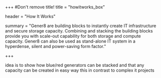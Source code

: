 +++
#Don't remove title!
title = "howitworks_box"

header = "How It Works"

summary = "Gener8 are building blocks to instantly create IT infrastructure and secure storage capacity. Combining and stacking the building blocks provide you with scale-out capability for both storage and compute capacity. Gener8 can also be used as stand-alone IT system in a hyperdense, silent and power-saving form factor."

+++

idea is to show how blue/red generators can be stacked and that any capacity can be created in easy way
this in contrast to complex it projects